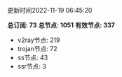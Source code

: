 更新时间2022-11-19 06:45:20

**总订阅: 73**
**总节点: 1051**
**有效节点: 337**
- v2ray节点: 219
- trojan节点: 72
- ss节点: 43
- ssr节点: 3
